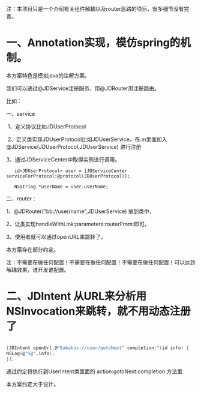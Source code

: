 
注：本项目只是一个介绍有关组件解耦以及router思路的项目，很多细节没有完善。


# 一、Annotation实现，模仿spring的机制。

本方案特色是模拟java的注解方案。

我们可以通过@JDService注册服务，用@JDRouter用注册路由。

比如：

一、service

  1、定义协议比如JDUserProtocol
  
  2、定义类实现JDUserProtocol比如JDUserService，在.m里面加入@JDService(JDUserProtocol,JDUserService)
      进行注册
      
  3、通过JDServiceCenter中取得实例进行调用。
  
  ```objc
     id<JDUserProtocol> user = [JDServiceCenter serviceForProtocol:@protocol(JDUserProtocol)];
      
     NSString *userName = user.userName;
```
    
二、router：

1、@JDRouter("bb://user/name",JDUserService) 放到类中，

2、让类实现handleWithLink:parameters:routerFrom:即可。

3、使用者就可以通过openURL来跳转了。

本方案存在部分约定。

注：不需要在做任何配置！不需要在做任何配置！不需要在做任何配置！可以达到解耦效果，谁开发谁配置。


# 二、JDIntent  从URL来分析用NSInvocation来跳转，就不用动态注册了


```c

[JDIntent openUrl:@"Bababus://user/gotoNext" completion:^(id info) {
NSLog(@"%@",info);
}];
```

通过约定将执行到UserIntent类里面的 action:gotoNext:completion:方法里


本方案约定大于设计。
